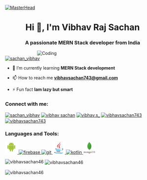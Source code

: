 [![MasterHead](https://1.bp.blogspot.com/-7A4WynwLsMw/XbBpCXG8fHI/AAAAAAAAMt4/uOa1bpLskYgrwGbllhSu2SDj_Mig8SXJQCLcBGAsYHQ/s1600/2000_600px.gif)](https://vibhavsachan46.io)

<h1 align="center">Hi 👋, I'm Vibhav Raj Sachan</h1>
<h3 align="center">A passionate MERN Stack developer from India</h3>

<img align="right" alt="Coding" width="400" src="[hhttps://tenor.com/bqksy.gif](https://media.tenor.com/UttC4AITYR4AAAAd/full-stack-developer.gif)">  

<p align="left"> <a href="https://twitter.com/sachan_vibhav" target="blank"><img src="https://img.shields.io/twitter/follow/sachan_vibhav?logo=twitter&style=for-the-badge" alt="sachan_vibhav" /></a> </p>

- 🌱 I’m currently learning **MERN Stack development**

- 📫 How to reach me **vibhavsachan743@gmail.com**

- ⚡ Fun fact **Iam lazy but smart**

<h3 align="left">Connect with me:</h3>
<p align="left">
<a href="https://twitter.com/sachan_vibhav" target="blank"><img align="center" src="https://raw.githubusercontent.com/rahuldkjain/github-profile-readme-generator/master/src/images/icons/Social/twitter.svg" alt="sachan_vibhav" height="30" width="40" /></a>
<a href="https://linkedin.com/in/vibhav sachan" target="blank"><img align="center" src="https://raw.githubusercontent.com/rahuldkjain/github-profile-readme-generator/master/src/images/icons/Social/linked-in-alt.svg" alt="vibhav sachan" height="30" width="40" /></a>
<a href="https://instagram.com/vibhav.s_" target="blank"><img align="center" src="https://raw.githubusercontent.com/rahuldkjain/github-profile-readme-generator/master/src/images/icons/Social/instagram.svg" alt="vibhav.s_" height="30" width="40" /></a>
<a href="https://www.leetcode.com/vibhavsachan743" target="blank"><img align="center" src="https://raw.githubusercontent.com/rahuldkjain/github-profile-readme-generator/master/src/images/icons/Social/leet-code.svg" alt="vibhavsachan743" height="30" width="40" /></a>
<a href="https://auth.geeksforgeeks.org/user/vibhavsachan743" target="blank"><img align="center" src="https://raw.githubusercontent.com/rahuldkjain/github-profile-readme-generator/master/src/images/icons/Social/geeks-for-geeks.svg" alt="vibhavsachan743" height="30" width="40" /></a>
</p>

<h3 align="left">Languages and Tools:</h3>
<p align="left"> <a href="https://developer.android.com" target="_blank" rel="noreferrer"> <img src="https://raw.githubusercontent.com/devicons/devicon/master/icons/android/android-original-wordmark.svg" alt="android" width="40" height="40"/> </a> <a href="https://firebase.google.com/" target="_blank" rel="noreferrer"> <img src="https://www.vectorlogo.zone/logos/firebase/firebase-icon.svg" alt="firebase" width="40" height="40"/> </a> <a href="https://git-scm.com/" target="_blank" rel="noreferrer"> <img src="https://www.vectorlogo.zone/logos/git-scm/git-scm-icon.svg" alt="git" width="40" height="40"/> </a> <a href="https://www.java.com" target="_blank" rel="noreferrer"> <img src="https://raw.githubusercontent.com/devicons/devicon/master/icons/java/java-original.svg" alt="java" width="40" height="40"/> </a> <a href="https://kotlinlang.org" target="_blank" rel="noreferrer"> <img src="https://www.vectorlogo.zone/logos/kotlinlang/kotlinlang-icon.svg" alt="kotlin" width="40" height="40"/> </a> <a href="https://www.mongodb.com/" target="_blank" rel="noreferrer"> <img src="https://raw.githubusercontent.com/devicons/devicon/master/icons/mongodb/mongodb-original-wordmark.svg" alt="mongodb" width="40" height="40"/> </a> </p>

<p><img align="left" src="https://github-readme-stats.vercel.app/api/top-langs?username=vibhavsachan46&show_icons=true&locale=en&layout=compact" alt="vibhavsachan46" /></p>

<p>&nbsp;<img align="center" src="https://github-readme-stats.vercel.app/api?username=vibhavsachan46&show_icons=true&locale=en" alt="vibhavsachan46" /></p>

<p><img align="center" src="https://github-readme-streak-stats.herokuapp.com/?user=vibhavsachan46&" alt="vibhavsachan46" /></p>
